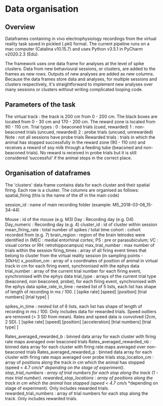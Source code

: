 # Data organisation


## Overview  
Dataframes containing in vivo electrophysiology recordings from the virtual reality task saved in pickled (.pkl) format.
The current pipeline runs on a mac computer (Catalina v10.15.7) and uses Python v3.5.1 in PyCharm v2020.2.3 (Edu). 

The framework uses one data frame for analyses at the level of spike clusters. Data from new behavioural sessions, or clusters, are added to the frames as new rows. Outputs of new analyses are added as new columns. Because the data frames store data and analyses, for multiple sessions and clusters respectively, it's straightforward to implement new analyses over many sessions or clusters without writing complicated looping code.
 
## Parameters of the task
The virtual track : the track is 200 cm from 0 - 200 cm. The black boxes are located from 0 - 30 cm and 170 - 200 cm. The reward zone is located from 90 - 110 cm. 
Trial types : 0 : beaconed trials (cued, rewarded)
		1 : non- beaconed trials (uncued, rewarded)
		2 : probe trials (uncued, unrewarded)
Note : not all sessions have probe trials
Rewarded trials : trials in which the animal has stopped successfully in the reward zone (90 - 110 cm) and receives a reward of soy milk through a feeding tube (beaconed and non-beaconed trials). No reward is received in probe trials but it is still considered ‘successful’ if the animal stops in the correct place. 
 
## Organisation of dataframes
The 'clusters' data frame contains data for each cluster and their spatial firing. Each row is a cluster. The columns are organised as follows:
spatial_firing (this is the name of the df in the main code)

session_id : name of main recording folder (example: M5_2018-03-06_15-34-44)

Mouse : id of the mouse (e.g. M3)
Day : Recording day (e.g. D4)
Day_numeric : Recording day (e.g. 4)
cluster_id : id of cluster within session
mean_firing_rate : total number of spikes / total time
cohort : cohort recorded from (e.g. 7)
brain_region : region of the brain tetrodes were identified in (MEC : medial entorhinal cortex; PS : pre or parasubiculum; VC : visual cortex or RH: retrohippocampus)
max_trial_number : max number of trials within the session
firing_times : array of all firing event times that belong to cluster from the virtual reality session (in sampling points - 30kHz)
x_position_cm : array of x coordinates of position of animal in virtual track in cm for each firing event, synchronised with the ephys data 
trial_number : array of the current trial number for each firing event, synchronised with the ephys data
trial_type : arrays of the current trial type (beaconed, non beaconed, probe), for each firing event, synchronised with the ephys data
spike_rate_in_time : nested list of 5 lists, each list has shape of length of recording in ms / 100.  [ [spike rate] [speed] [position] [trial numbers] [trial type] ]

spikes_in_time : nested list of 6 lists, each list has shape of length of recording in ms / 100. Only includes data for rewarded trials. Speed outliers are removed (> 3 SD from mean). Rates and speed data is convolved (2cm, 2 SD). [ [spike rate] [speed] [position] [acceleration] [trial numbers] [trial type] ]
 
Rates_averaged_rewarded_b : binned data array for each cluster with firing rate maps averaged over beaconed trials 
Rates_averaged_rewarded_nb : binned data array for each cluster with firing rate maps averaged over non-beaconed trials 
Rates_averaged_rewarded_p : binned data array for each cluster with firing rate maps averaged over probe trials 
stop_location_cm : array of positions along the track in cm which the animal has stopped (speed < 4.7 cm/s* *depending on the stage of experiment). 
stop_trial_numbers : array of trial numbers for each stop along the track (1 - max trial number). 
rewarded_stop_locations : array of positions along the track in cm which the animal has stopped (speed < 4.7 cm/s* *depending on stage of experiment). Only includes rewarded trials.
rewarded_trial_numbers : array of trial numbers for each stop along the track. Only includes rewarded trials.


